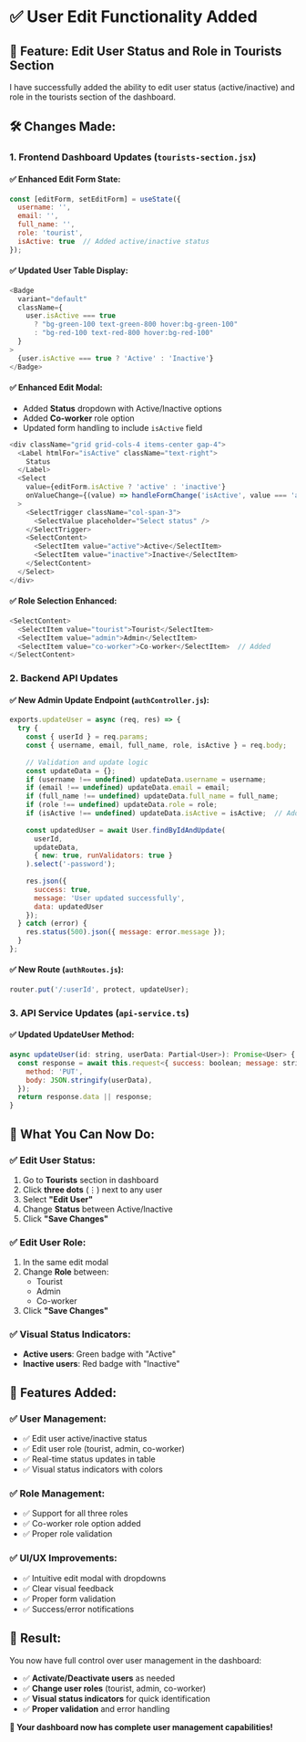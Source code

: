 # ✅ User Edit Functionality Added

## 🎯 Feature: Edit User Status and Role in Tourists Section

I have successfully added the ability to edit user status (active/inactive) and role in the tourists section of the dashboard.

## 🛠️ Changes Made:

### 1. **Frontend Dashboard Updates (`tourists-section.jsx`)**

#### ✅ **Enhanced Edit Form State:**
```javascript
const [editForm, setEditForm] = useState({
  username: '',
  email: '',
  full_name: '',
  role: 'tourist',
  isActive: true  // Added active/inactive status
});
```

#### ✅ **Updated User Table Display:**
```javascript
<Badge
  variant="default"
  className={
    user.isActive === true
      ? "bg-green-100 text-green-800 hover:bg-green-100"
      : "bg-red-100 text-red-800 hover:bg-red-100"
  }
>
  {user.isActive === true ? 'Active' : 'Inactive'}
</Badge>
```

#### ✅ **Enhanced Edit Modal:**
- Added **Status** dropdown with Active/Inactive options
- Added **Co-worker** role option
- Updated form handling to include `isActive` field

```javascript
<div className="grid grid-cols-4 items-center gap-4">
  <Label htmlFor="isActive" className="text-right">
    Status
  </Label>
  <Select
    value={editForm.isActive ? 'active' : 'inactive'}
    onValueChange={(value) => handleFormChange('isActive', value === 'active')}
  >
    <SelectTrigger className="col-span-3">
      <SelectValue placeholder="Select status" />
    </SelectTrigger>
    <SelectContent>
      <SelectItem value="active">Active</SelectItem>
      <SelectItem value="inactive">Inactive</SelectItem>
    </SelectContent>
  </Select>
</div>
```

#### ✅ **Role Selection Enhanced:**
```javascript
<SelectContent>
  <SelectItem value="tourist">Tourist</SelectItem>
  <SelectItem value="admin">Admin</SelectItem>
  <SelectItem value="co-worker">Co-worker</SelectItem>  // Added
</SelectContent>
```

### 2. **Backend API Updates**

#### ✅ **New Admin Update Endpoint (`authController.js`):**
```javascript
exports.updateUser = async (req, res) => {
  try {
    const { userId } = req.params;
    const { username, email, full_name, role, isActive } = req.body;
    
    // Validation and update logic
    const updateData = {};
    if (username !== undefined) updateData.username = username;
    if (email !== undefined) updateData.email = email;
    if (full_name !== undefined) updateData.full_name = full_name;
    if (role !== undefined) updateData.role = role;
    if (isActive !== undefined) updateData.isActive = isActive;  // Added
    
    const updatedUser = await User.findByIdAndUpdate(
      userId,
      updateData,
      { new: true, runValidators: true }
    ).select('-password');
    
    res.json({
      success: true,
      message: 'User updated successfully',
      data: updatedUser
    });
  } catch (error) {
    res.status(500).json({ message: error.message });
  }
};
```

#### ✅ **New Route (`authRoutes.js`):**
```javascript
router.put('/:userId', protect, updateUser);
```

### 3. **API Service Updates (`api-service.ts`)**

#### ✅ **Updated UpdateUser Method:**
```javascript
async updateUser(id: string, userData: Partial<User>): Promise<User> {
  const response = await this.request<{ success: boolean; message: string; data: User }>(`/auth/${id}`, {
    method: 'PUT',
    body: JSON.stringify(userData),
  });
  return response.data || response;
}
```

## 🎯 **What You Can Now Do:**

### ✅ **Edit User Status:**
1. Go to **Tourists** section in dashboard
2. Click **three dots** (⋮) next to any user
3. Select **"Edit User"**
4. Change **Status** between Active/Inactive
5. Click **"Save Changes"**

### ✅ **Edit User Role:**
1. In the same edit modal
2. Change **Role** between:
   - Tourist
   - Admin
   - Co-worker
3. Click **"Save Changes"**

### ✅ **Visual Status Indicators:**
- **Active users**: Green badge with "Active"
- **Inactive users**: Red badge with "Inactive"

## 🔧 **Features Added:**

### ✅ **User Management:**
- ✅ Edit user active/inactive status
- ✅ Edit user role (tourist, admin, co-worker)
- ✅ Real-time status updates in table
- ✅ Visual status indicators with colors

### ✅ **Role Management:**
- ✅ Support for all three roles
- ✅ Co-worker role option added
- ✅ Proper role validation

### ✅ **UI/UX Improvements:**
- ✅ Intuitive edit modal with dropdowns
- ✅ Clear visual feedback
- ✅ Proper form validation
- ✅ Success/error notifications

## 🎉 **Result:**

You now have full control over user management in the dashboard:

- ✅ **Activate/Deactivate users** as needed
- ✅ **Change user roles** (tourist, admin, co-worker)
- ✅ **Visual status indicators** for quick identification
- ✅ **Proper validation** and error handling

**🚀 Your dashboard now has complete user management capabilities!**
